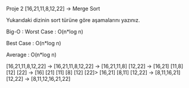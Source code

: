 Proje 2
[16,21,11,8,12,22] -> Merge Sort

Yukarıdaki dizinin sort türüne göre aşamalarını yazınız.

Big-O :
  Worst Case : O(n*log n)

  Best Case : O(n*log n)

  Average : O(n*log n)

[16,21,11,8,12,22] -> [16,21,11,8,12,22] -> [16,21,11,8] [12,22] -> [16,21] [11,8] [12] [22] -> [16] [21] [11] [8] [12] [22]> [16,21] [8,11] [12,22] -> [8,11,16,21] [12,22] -> [8,11,12,16,21,22]

